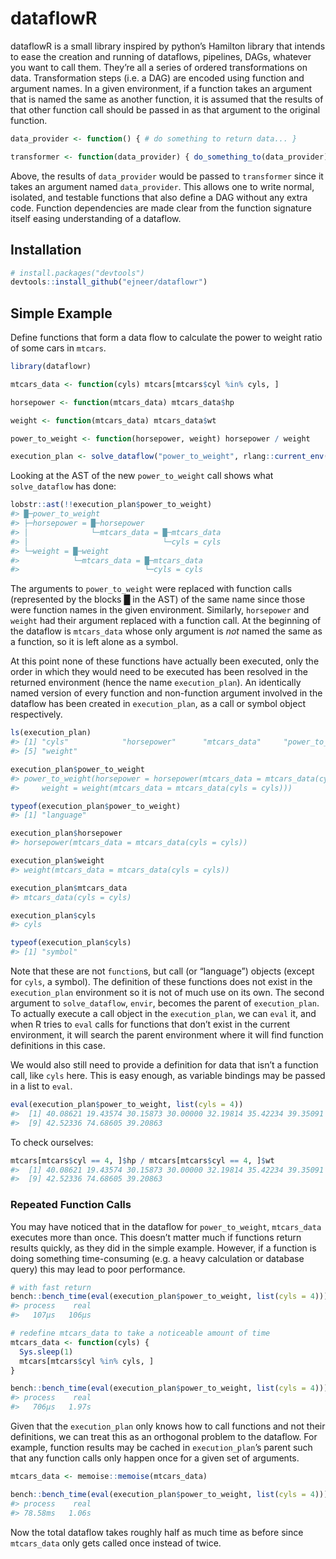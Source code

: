
<!-- README.md is generated from README.Rmd. Please edit that file -->

# dataflowR

dataflowR is a small library inspired by python’s Hamilton library that
intends to ease the creation and running of dataflows, pipelines, DAGs,
whatever you want to call them. They’re all a series of ordered
transformations on data. Transformation steps (i.e. a DAG) are encoded
using function and argument names. In a given environment, if a function
takes an argument that is named the same as another function, it is
assumed that the results of that other function call should be passed in
as that argument to the original function.

``` r
data_provider <- function() { # do something to return data... }

transformer <- function(data_provider) { do_something_to(data_provider) }
```

Above, the results of `data_provider` would be passed to `transformer`
since it takes an argument named `data_provider`. This allows one to
write normal, isolated, and testable functions that also define a DAG
without any extra code. Function dependencies are made clear from the
function signature itself easing understanding of a dataflow.

## Installation

``` r
# install.packages("devtools")
devtools::install_github("ejneer/dataflowr")
```

## Simple Example

Define functions that form a data flow to calculate the power to weight
ratio of some cars in `mtcars`.

``` r
library(dataflowr)

mtcars_data <- function(cyls) mtcars[mtcars$cyl %in% cyls, ]

horsepower <- function(mtcars_data) mtcars_data$hp

weight <- function(mtcars_data) mtcars_data$wt

power_to_weight <- function(horsepower, weight) horsepower / weight

execution_plan <- solve_dataflow("power_to_weight", rlang::current_env())
```

Looking at the AST of the new `power_to_weight` call shows what
`solve_dataflow` has done:

``` r
lobstr::ast(!!execution_plan$power_to_weight)
#> █─power_to_weight 
#> ├─horsepower = █─horsepower 
#> │              └─mtcars_data = █─mtcars_data 
#> │                              └─cyls = cyls 
#> └─weight = █─weight 
#>            └─mtcars_data = █─mtcars_data 
#>                            └─cyls = cyls
```

The arguments to `power_to_weight` were replaced with function calls
(represented by the blocks █ in the AST) of the same name since those
were function names in the given environment. Similarly, `horsepower`
and `weight` had their argument replaced with a function call. At the
beginning of the dataflow is `mtcars_data` whose only argument is *not*
named the same as a function, so it is left alone as a symbol.

At this point none of these functions have actually been executed, only
the order in which they would need to be executed has been resolved in
the returned environment (hence the name `execution_plan`). An
identically named version of every function and non-function argument
involved in the dataflow has been created in `execution_plan`, as a call
or symbol object respectively.

``` r
ls(execution_plan)
#> [1] "cyls"            "horsepower"      "mtcars_data"     "power_to_weight"
#> [5] "weight"

execution_plan$power_to_weight
#> power_to_weight(horsepower = horsepower(mtcars_data = mtcars_data(cyls = cyls)), 
#>     weight = weight(mtcars_data = mtcars_data(cyls = cyls)))

typeof(execution_plan$power_to_weight)
#> [1] "language"

execution_plan$horsepower
#> horsepower(mtcars_data = mtcars_data(cyls = cyls))

execution_plan$weight
#> weight(mtcars_data = mtcars_data(cyls = cyls))

execution_plan$mtcars_data
#> mtcars_data(cyls = cyls)

execution_plan$cyls
#> cyls

typeof(execution_plan$cyls)
#> [1] "symbol"
```

Note that these are not `function`s, but call (or “language”) objects
(except for `cyls`, a symbol). The definition of these functions does
not exist in the `execution_plan` environment so it is not of much use
on its own. The second argument to `solve_dataflow`, `envir`, becomes
the parent of `execution_plan`. To actually execute a call object in the
`execution_plan`, we can `eval` it, and when R tries to `eval` calls for
functions that don’t exist in the current environment, it will search
the parent environment where it will find function definitions in this
case.

We would also still need to provide a definition for data that isn’t a
function call, like `cyls` here. This is easy enough, as variable
bindings may be passed in a list to `eval`.

``` r
eval(execution_plan$power_to_weight, list(cyls = 4))
#>  [1] 40.08621 19.43574 30.15873 30.00000 32.19814 35.42234 39.35091 34.10853
#>  [9] 42.52336 74.68605 39.20863
```

To check ourselves:

``` r
mtcars[mtcars$cyl == 4, ]$hp / mtcars[mtcars$cyl == 4, ]$wt
#>  [1] 40.08621 19.43574 30.15873 30.00000 32.19814 35.42234 39.35091 34.10853
#>  [9] 42.52336 74.68605 39.20863
```

### Repeated Function Calls

You may have noticed that in the dataflow for `power_to_weight`,
`mtcars_data` executes more than once. This doesn’t matter much if
functions return results quickly, as they did in the simple example.
However, if a function is doing something time-consuming (e.g. a heavy
calculation or database query) this may lead to poor performance.

``` r
# with fast return
bench::bench_time(eval(execution_plan$power_to_weight, list(cyls = 4)))
#> process    real 
#>   107µs   106µs

# redefine mtcars_data to take a noticeable amount of time
mtcars_data <- function(cyls) {
  Sys.sleep(1)
  mtcars[mtcars$cyl %in% cyls, ]
}

bench::bench_time(eval(execution_plan$power_to_weight, list(cyls = 4)))
#> process    real 
#>   706µs   1.97s
```

Given that the `execution_plan` only knows how to call functions and not
their definitions, we can treat this as an orthogonal problem to the
dataflow. For example, function results may be cached in
`execution_plan`’s parent such that any function calls only happen once
for a given set of arguments.

``` r
mtcars_data <- memoise::memoise(mtcars_data)

bench::bench_time(eval(execution_plan$power_to_weight, list(cyls = 4)))
#> process    real 
#> 78.58ms   1.06s
```

Now the total dataflow takes roughly half as much time as before since
`mtcars_data` only gets called once instead of twice.
